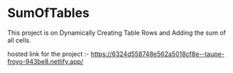 # SumOfTables

This project is on Dynamically Creating Table Rows and Adding the sum of all cells.

hosted link for the project :- https://6324d558748e562a5018cf8e--taupe-froyo-943be8.netlify.app/
